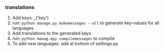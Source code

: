### translations

1. Add keys: _('key')
2. run: `python manage.py makemessages --all` to generate key-values for all languages
3. Add translations to the generated keys
4. run: `python manag.epy compilemessages` to compile
5. To add new languages: add at bottom of settings.py 
